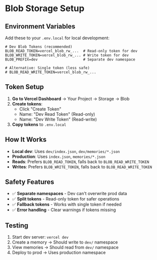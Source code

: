 # Blob Storage Setup

## Environment Variables

Add these to your `.env.local` for local development:

```env
# Dev Blob Tokens (recommended)
BLOB_READ_TOKEN=vercel_blob_rw_...  # Read-only token for dev
BLOB_WRITE_TOKEN=vercel_blob_rw_... # Write token for dev
BLOB_PREFIX=dev                     # Separate dev namespace

# Alternative: Single token (less safe)
# BLOB_READ_WRITE_TOKEN=vercel_blob_rw_...
```

## Token Setup

1. **Go to Vercel Dashboard** → Your Project → Storage → Blob
2. **Create tokens**:
   - Click "Create Token"
   - Name: "Dev Read Token" (Read-only)
   - Name: "Dev Write Token" (Read-write)
3. **Copy tokens** to `.env.local`

## How It Works

- **Local dev**: Uses `dev/index.json`, `dev/memories/*.json`
- **Production**: Uses `index.json`, `memories/*.json`
- **Reads**: Prefers `BLOB_READ_TOKEN`, falls back to `BLOB_READ_WRITE_TOKEN`
- **Writes**: Prefers `BLOB_WRITE_TOKEN`, falls back to `BLOB_READ_WRITE_TOKEN`

## Safety Features

- ✅ **Separate namespaces** - Dev can't overwrite prod data
- ✅ **Split tokens** - Read-only token for safer operations
- ✅ **Fallback tokens** - Works with single token if needed
- ✅ **Error handling** - Clear warnings if tokens missing

## Testing

1. Start dev server: `vercel dev`
2. Create a memory → Should write to `dev/` namespace
3. View memories → Should read from `dev/` namespace
4. Deploy to prod → Uses production namespace
